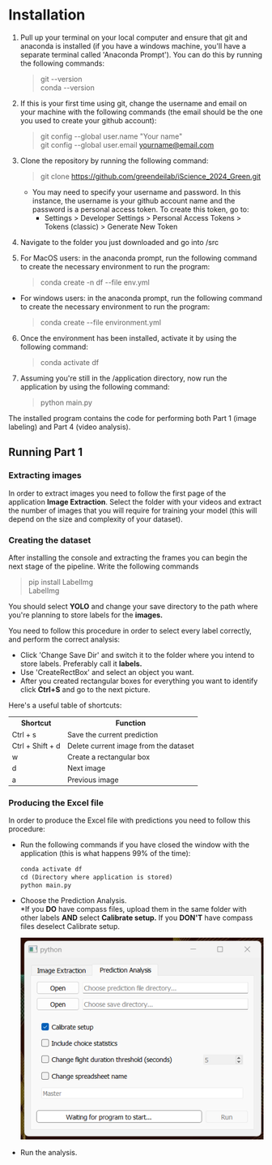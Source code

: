 <h1>Installation</h1>

1. Pull up your terminal on your local computer and ensure that git and anaconda is installed (if you have a windows machine, you'll have a separate terminal called 'Anaconda Prompt'). You can do this by running the following commands:
    > git --version<br/>
    > conda --version

2. If this is your first time using git, change the username and email on your machine with the following commands (the email should be the one you used to create your github account):

    > git config --global user.name "Your name"<br/>
    git config --global user.email yourname@email.com

3. Clone the repository by running the following command: 
    > git clone https://github.com/greendeilab/iScience_2024_Green.git

    - You may need to specify your username and password. In this instance, the username is your github account name and the password is a personal access token. To create this token, go to: 
        -  Settings > Developer Settings > Personal Access Tokens > Tokens (classic) > Generate New Token
    
4. Navigate to the folder you just downloaded and go into /src

5. For MacOS users: in the anaconda prompt, run the following command to create the necessary environment to run the program:
    > conda create -n df --file env.yml 
- For windows users: in the anaconda prompt, run the following command to create the necessary environment to run the program:
  > conda create --file environment.yml

6. Once the environment has been installed, activate it by using the following command:
    > conda activate df 
  
7. Assuming you're still in the /application directory, now run the application by using the following command:
    > python main.py

The installed program contains the code for performing both Part 1 (image labeling) and Part 4 (video analysis).

<h2>Running Part 1</h2>

<h3 id="training">Extracting images</h3>
In order to extract images you need to follow the first page of the application <strong>Image Extraction</strong>. Select the folder with your videos and extract the number of images that you will require for training your model (this will depend on the size and complexity of your dataset). 

<h3 id="training">Creating the dataset</h3>

<p> After installing the console and extracting the frames you can begin the next stage of the pipeline. Write the following commands</p>

> pip install LabelImg </br>
> LabelImg

<p>You should select <strong>YOLO</strong> and change your save directory to the path where you're planning to store labels for the <strong>images.</strong></p>

You need to follow this procedure in order to select every label correctly, and perform the correct analysis:
<ul>
<li> Click 'Change Save Dir' and switch it to the folder where you intend to store labels. Preferably call it <strong>labels.</strong></li>
<li> Use 'CreateRectBox' and select an object you want.

<li>After you created rectangular boxes for everything you want to identify click <strong>Ctrl+S</strong> and go to the next picture.</li>
</li>
</ul>
Here's a useful table of shortcuts:
<table>
  <tr>
    <th>Shortcut</th>
    <th>Function</th>
  </tr>
  <tr>
    <td>Ctrl + s</td>
    <td>Save the current prediction</td>
  </tr>
  <tr>
    <td>Ctrl + Shift + d</td>
    <td>Delete current image from the dataset</td>
  </tr>
  <tr>
    <td>w</td>
    <td>Create a rectangular box</td>
  </tr>
  <tr>
    <td>d</td>
    <td>Next image</td>
  </tr>
  <tr>
    <td>a</td>
    <td>Previous image</td>
  </tr>
</table>

<h3>Producing the Excel file</h3>
<p>In order to produce the Excel file with predictions you need to follow this procedure:</p>
<ul>
<li>Run the following commands if you have closed the window with the application (this is what happens 99% of the time):</li>

    conda activate df
    cd (Directory where application is stored)
    python main.py
<li>Choose the Prediction Analysis. <br> *If you <strong>DO</strong> have compass files, upload them in the same folder with other labels <strong>AND</strong> select <strong>Calibrate setup.</strong> If you <strong>DON'T</strong> have compass files deselect Calibrate setup. </li>

![Prediction Analysis Tab](./readme_images/prediction-analysis-frame.png?raw=true)
<li>Run the analysis.</li>
</ul>
